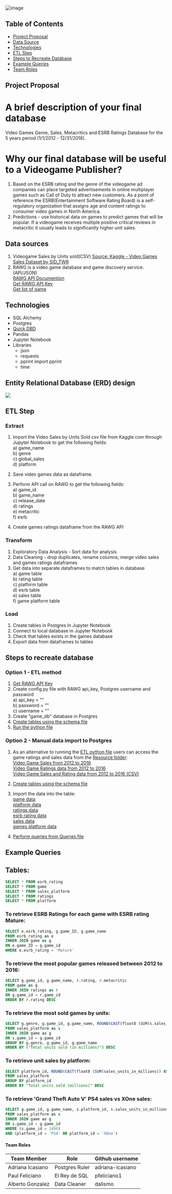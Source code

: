 ![image](https://user-images.githubusercontent.com/78628287/123713598-c20cec00-d842-11eb-8bc9-f5f12641ce5b.png)

## Table of Contents ##
* [Project Proposal](#project-proposal)
* [Data Source](#data-sources)
* [Technologies](#technologies)
* [ETL Step](#etl-step)
* [Steps to Recreate Database](#steps-to-recreate-database)
* [Example Queries](#example-queries)
* [Team Roles](#team-roles)

## Project Proposal 
# A brief description of your final database
Video Games Genre, Sales, Metacritics and ESRB Ratings Database for the 5 years period (1/1/2012 - 12/31/2016).

# Why our final database will be useful to a Videogame Publisher?
1) Based on the ESRB rating and the genre of the videogame ad companies can place targeted advertisements in online multiplayer games such as Call of Duty to attract new customers. As a point of reference the ESRB(Entertainment Software Rating Board) is a self-regulatory organization that assigns age and content ratings to consumer video games in North America.
2) Predictions - use historical data on games to predict games that will be popular. If a videogame receives multiple positive critical reviews in metacritic it usually leads to significantly higher unit sales.

## Data sources
1) Videogame Sales by Units sold(CSV) [Source: Kaggle - Video Games Sales Dataset by SID_TWR](https://www.kaggle.com/sidtwr/videogames-sales-dataset?select=Video_Games_Sales_as_at_22_Dec_2016.csv)  <br>
2) RAWG is a video game database and game discovery service. (API/JSON) <br>
 [RAWG API Documention](https://api.rawg.io/docs/)<br>
 [Get RAWG API Key](https://rawg.io/apidocs)<br>
 [Get list of game](https://api.rawg.io/docs/#tag/games)
 
## Technologies
* SQL Alchemy
* Postgres
* [Quick DBD](https://app.quickdatabasediagrams.com/#/)
* Pandas
* Jupyter Notebook
* Libraries
  - json
  - requests 
  - pprint import pprint
  - time
  
## Entity Relational Database (ERD) design 
![](https://github.com/dalismo/api_call_of_duty_etl/blob/ba8ab844d93b084f2b44e170c624e30bd9c9cdf3/QuickDBD-export.png)

## ETL Step 

### Extract
1) Import the Video Sales by Units Sold csv file from Kaggle.com through Jupyter Notebook to get the following fields:<br>
  a) game_name<br>
  b) genre<br>
  c) global_sales<br>
  d) platform<br>
  
2) Save video games data as dataframe.<br>

3) Perform API call on RAWG to get the following fields:<br>
  a) game_id <br>
  b) game_name<br>
  c) release_date<br>
  d) ratings<br>
  e) metacritic<br>
  f) esrb <br>
  
4) Create games ratings dataframe from the RAWG API <br>

### Transform <br>
1) Exploratory Data Analysis - Sort data for analysis <br>
2) Data Cleaning - drop duplicates, rename columns, merge video sales and games ratings dataframes<br>
3) Get data into separate dataframes to match tables in database<br>
  a) game table<br>
  b) rating table<br>
  c) platform table<br>
  d) esrb table<br>
  e) sales table<br>
  f) game platform table<br>
  
### Load<br>
1) Create tables in Postgres
In Jupyter Notebook
2) Connect to local database in Jupyter Notebook <br>
3) Check that tables exists in the games database <br>
4) Export data from dataframes to tables<br>

## Steps to recreate database
### Option 1 - ETL method <br>
1) [Get RAWG API Key](https://rawg.io/apidocs)<br>
2) Create config.py file with RAWG api_key, Postgres username and password<br>
  a) api_key = ""<br>
  b) password = ""<br>
  c) username = ""<br>
3) Create "game_db" database in Postgres<br>
4) [Create tables using the schema file](https://github.com/dalismo/api_call_of_duty_etl/blob/e98b6ff3eb5c62ec5f9d987eb152214e639d84b4/QuickDBD-schema_export.sql)<br>
5) [Run the python file](https://github.com/dalismo/api_call_of_duty_etl/blob/e98b6ff3eb5c62ec5f9d987eb152214e639d84b4/Extract_Transform_Load.ipynb)<br>

### Option 2 - Manual data import to Postgres<br>
1) As an alternative to running the [ETL python file](https://github.com/dalismo/api_call_of_duty_etl/blob/e98b6ff3eb5c62ec5f9d987eb152214e639d84b4/Extract_Transform_Load.ipynb) 
users can access the game ratings and sales data from the [Resource folder](https://github.com/dalismo/api_call_of_duty_etl/resources):<br>
[Video Game Sales from 2012 to 2016](https://github.com/dalismo/api_call_of_duty_etl/blob/main/Resources/clean_video_game_sales_2012_to_2016.csv)<br>
[Video Game Ratings data from 2012 to 2016](https://github.com/dalismo/api_call_of_duty_etl/blob/main/Resources/rawg_games_ratings_2012_to_2016.csv)<br>
[Video Game Sales and Rating data from 2012 to 2016 (CSV)](https://github.com/dalismo/api_call_of_duty_etl/blob/main/Resources/merged_games_sales_ratings_2012_to_2016.csv)<br>

2) [Create tables using the schema file](https://github.com/dalismo/api_call_of_duty_etl/blob/e98b6ff3eb5c62ec5f9d987eb152214e639d84b4/QuickDBD-schema_export.sql)<br>
3) Import the data into the table:<br>
[game data](https://github.com/dalismo/api_call_of_duty_etl/blob/d38a60b3556f7d29eea3b37c7c6be0505058c1e3/Resources/games.csv) <br> 
[platform data](https://github.com/dalismo/api_call_of_duty_etl/blob/d38a60b3556f7d29eea3b37c7c6be0505058c1e3/Resources/platforms.csv)<br>
[ratings data](https://github.com/dalismo/api_call_of_duty_etl/blob/d38a60b3556f7d29eea3b37c7c6be0505058c1e3/Resources/ratings.csv)<br> 
[esrb rating data](https://github.com/dalismo/api_call_of_duty_etl/blob/d38a60b3556f7d29eea3b37c7c6be0505058c1e3/Resources/esrb.csv)<br>
[sales data](https://github.com/dalismo/api_call_of_duty_etl/blob/d38a60b3556f7d29eea3b37c7c6be0505058c1e3/Resources/sales.csv)<br>
[games platform data](https://github.com/dalismo/api_call_of_duty_etl/blob/d38a60b3556f7d29eea3b37c7c6be0505058c1e3/Resources/game_platforms.csv)<br>
4) [Perform queries from Queries file](https://github.com/dalismo/api_call_of_duty_etl/blob/e98b6ff3eb5c62ec5f9d987eb152214e639d84b4/Queries.sql)<br>

## Example Queries                                                        
## Tables:
```sql
SELECT * FROM esrb_rating
SELECT * FROM game
SELECT * FROM sales_platform
SELECT * FROM ratings
SELECT * FROM platform
```                                                        
                                                        
### To retrieve ESRB Ratings for each game with ESRB rating Mature:
```sql
SELECT e.esrb_rating, g.game_ID, g.game_name
FROM esrb_rating as e
INNER JOIN game as g
ON e.game_ID = g.game_id
WHERE e.esrb_rating = 'Mature'
```                                                          

### To retrieve the most popular games released between 2012 to 2016:
```sql
SELECT g.game_id, g.game_name, r.rating, r.metacritic
FROM game as g
INNER JOIN ratings as r
ON g.game_id = r.game_id
ORDER BY r.rating DESC
```                                                             

### To retrieve the most sold games by units:
```sql
SELECT g.genre, g.game_id, g.game_name, ROUND(CAST(float8 (SUM(s.sales_units_in_millions)) AS numeric),2) AS "Total units sold (in millions)"
FROM sales_platform as s
INNER JOIN game as g
ON s.game_id = g.game_id
GROUP BY g.genre, g.game_id, g.game_name 
ORDER BY ("Total units sold (in millions)") DESC
```                                                           

### To retrieve unit sales by platform:
```sql                                                        
SELECT platform_id, ROUND(CAST(float8 (SUM(sales_units_in_millions)) AS numeric),2) AS "Total units sold (millions)" 
FROM sales_platform
GROUP BY platform_id
ORDER BY "Total units sold (millions)" DESC
```  
                                                        
### To retrieve 'Grand Theft Auto V' PS4 sales vs XOne sales:
```sql  
SELECT g.game_id, g.game_name, s.platform_id, s.sales_units_in_millions
FROM sales_platform as s
INNER JOIN game as g
ON s.game_id = g.game_id
WHERE (s.game_id = 3498)
AND (platform_id = 'PS4' OR platform_id = 'XOne')
```                                                         
#### Team Roles

| Team Member           | Role                          | Github username |        
| -----------           | -----------                   | -----------
| Adriana Icasiano      | Postgres Ruler                | adriana-icasiano |
| Paul Feliciano        | El Rey de SQL                 | pfeliciano1      |
| Alberto Gonzalez      | Data Cleaner                  | dalismo          |
